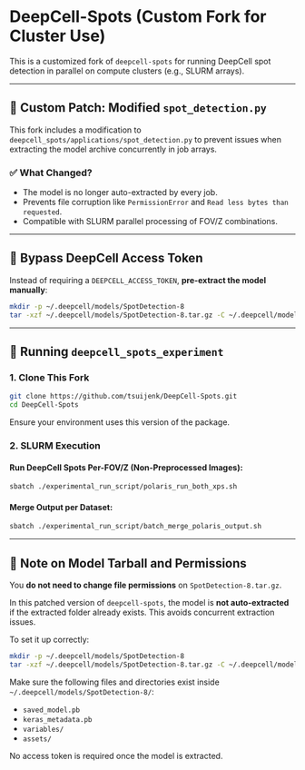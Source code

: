# DeepCell-Spots (Custom Fork for Cluster Use)

This is a customized fork of `deepcell-spots` for running DeepCell spot detection in parallel on compute clusters (e.g., SLURM arrays).

---

## 🔧 Custom Patch: Modified `spot_detection.py`

This fork includes a modification to `deepcell_spots/applications/spot_detection.py` to prevent issues when extracting the model archive concurrently in job arrays.

### ✅ What Changed?

- The model is no longer auto-extracted by every job.
- Prevents file corruption like `PermissionError` and `Read less bytes than requested`.
- Compatible with SLURM parallel processing of FOV/Z combinations.

---

## 🔐 Bypass DeepCell Access Token

Instead of requiring a `DEEPCELL_ACCESS_TOKEN`, **pre-extract the model manually**:

```bash
mkdir -p ~/.deepcell/models/SpotDetection-8
tar -xzf ~/.deepcell/models/SpotDetection-8.tar.gz -C ~/.deepcell/models/SpotDetection-8
```

---

## 🧪 Running `deepcell_spots_experiment`

### 1. Clone This Fork

```bash
git clone https://github.com/tsuijenk/DeepCell-Spots.git
cd DeepCell-Spots
```

Ensure your environment uses this version of the package.

### 2. SLURM Execution

#### Run DeepCell Spots Per-FOV/Z (Non-Preprocessed Images):

```bash
sbatch ./experimental_run_script/polaris_run_both_xps.sh
```

#### Merge Output per Dataset:

```bash
sbatch ./experimental_run_script/batch_merge_polaris_output.sh
```

---

## 📌 Note on Model Tarball and Permissions

You **do not need to change file permissions** on `SpotDetection-8.tar.gz`.

In this patched version of `deepcell-spots`, the model is **not auto-extracted** if the extracted folder already exists. This avoids concurrent extraction issues.

To set it up correctly:

```bash
mkdir -p ~/.deepcell/models/SpotDetection-8
tar -xzf ~/.deepcell/models/SpotDetection-8.tar.gz -C ~/.deepcell/models/SpotDetection-8
```

Make sure the following files and directories exist inside `~/.deepcell/models/SpotDetection-8/`:

- `saved_model.pb`
- `keras_metadata.pb`
- `variables/`
- `assets/`

No access token is required once the model is extracted.
